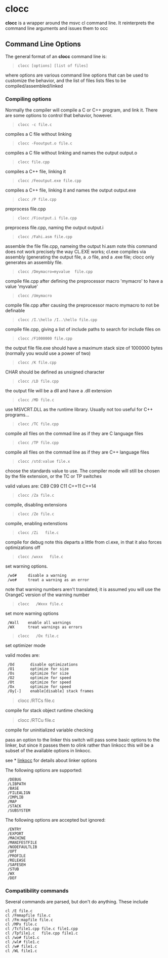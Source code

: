 # clocc

 **clocc** is a wrapper around the msvc cl command line.   It reinterprets the command line arguments and issues them to occ

## Command Line Options

 The general format of an **clocc** command line is:
 
>     clocc [options] [list of files]
 
where options are various command line options that can be used to customize the behavior, and the list of files lists files to be compiled/assembled/linked

### Compiling options

Normally the compiler will compile a C or C++ program, and link it.   There are some options to control that behavior, however.

>     clocc -c file.c

compiles a C file without linking

>     clocc -Fooutput.o file.c

compiles a C file without linking and names the output output.o


>     clocc file.cpp

compiles a C++ file, linking it


>     clocc /Feoutput.exe file.cpp

compiles a C++ file, linking it and names the output output.exe

>     clocc /P file.cpp

preprocess file.cpp

>     clocc /Fioutput.i file.cpp

preprocess file.cpp, naming the output output.i

>     clocc /Fahi.asm file.cpp

assemble the file file.cpp, nameing the output hi.asm
note this command does not work precisely the way CL.EXE works;
cl.exe compiles via assembly (generating the output file, a .o file, and a .exe file;
clocc only generates an assembly file.

>     clocc /Dmymacro=myvalue  file.cpp

compile file.cpp after defining the preprocessor macro 'mymacro' to have a value 'myvalue'

>     clocc /Umymacro

compile file.cpp after causing the preprocessor macro mymacro to not be definable

>     clocc /I.\hello /I..\hello file.cpp

compile file.cpp, giving a list of include paths to search for include files on

>     clocc /F1000000 file.cpp

the output file file.exe should have a maximum stack size of 1000000 bytes (normally you would use a power of two)

>     clocc /K file.cpp

CHAR should be defined as unsigned character

>     clocc /LD file.cpp

the output file will be a dll and have a .dll extension

>     clocc /MD file.c

use MSVCRT.DLL as the runtime library.   Usually not too useful for C++ programs...

>     clocc /TC file.cpp

compile all files on the commad line as if they are C language files

>     clocc /TP file.cpp

compile all files on the commad line as if they are C++ language files

>     clocc /std:value file.x

choose the standards value to use.   The compiler mode will still be chosen by the file extension, or the TC or TP switches

valid values are:
    C89
    C99
    C11
    C++11
    C++14

>     clocc /Za file.c

compile, disabling extensions

>     clocc /Ze file.c

compile, enabling extenstions

>     clocc /Zi   file.c

compile for debug
note this departs a little from cl.exe, in that it also forces optimizations off

>     clocc /wxxx   file.c

set warning options.

     /wd#     disable a warning
     /we#     treat a warning as an error

note that warning numbers aren't translated; it is assumed you will use the OrangeC version of the warning number

>     clocc   /Wxxx file.c

set more warning options

     /Wall    enable all warnings
     /WX      treat warnings as errors

>     clocc   /Ox file.c

set optimizer mode

valid modes are:
     
     /Od       disable optimizations
     /O1       optimize for size
     /Os       optimize for size
     /O2       optimize for speed
     /Ot       optimize for speed
     /Ox       optimize for speed
     /Oy[-]    enable[disable] stack frames

>    clocc    /RTCs file.c

compile for stack object runtime checking

>    clocc    /RTCu   file.c

compile for uninitialized variable checking

pass an option to the linker
this switch will pass some basic options to the linker, but since it passes them to olink
rather than linkocc this will be a subset of the available options in linkocc.

see * [linkocc](linkocc.md) for details about linker options

The following options are supported:

     /DEBUG
     /LIBPATH
     /BASE
     /FILEALIGN
     /IMPLIB
     /MAP
     /STACK
     /SUBSYSTEM

The following options are accepted but ignored:

     /ENTRY
     /EXPORT
     /MACHINE
     /MANIFESTFILE
     /NODEFAULTLIB
     /OPT
     /PROFILE
     /RELEASE
     /SAFESEH
     /STUB
     /WX
     /DEF

### Compatibility commands

Several commands are parsed, but don't do anything.   These include

    cl /E file.c
    cl /Fmmapfile file.c
    cl /Fm:mapfile file.c
    cl /MPx file.c
    cl /Tcfile1.cpp file.c file1.cpp
    cl /Tpfile1.c   file.cpp file1.c
    cl /wo# file1.c
    cl /wl# file1.c
    cl /w# file1.c
    cl /WL file1.c
